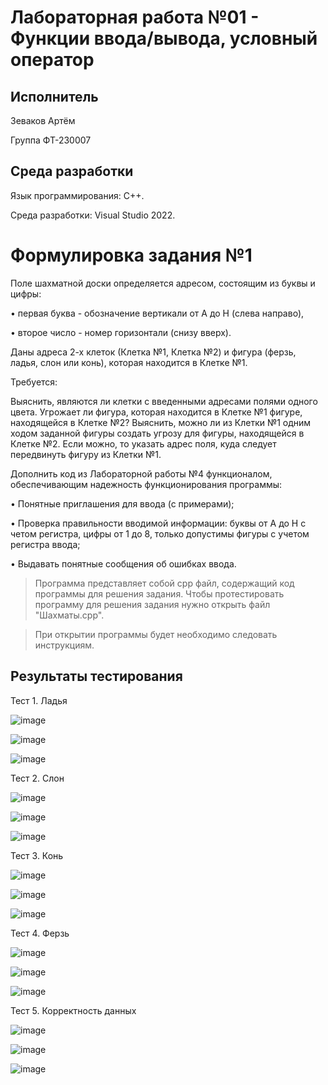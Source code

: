 # Лабораторная работа №01 - Функции ввода/вывода, условный оператор
## Исполнитель
Зеваков Артём

Группа ФТ-230007
## Среда разработки
Язык программирования: С++.

Среда разработки: Visual Studio 2022.
# Формулировка задания №1
Поле шахматной доски определяется адресом, состоящим из буквы и
цифры:

• первая буква - обозначение вертикали от А до Н (слева направо), 

• второе число - номер горизонтали (снизу вверх).

Даны адреса 2-х клеток (Клетка №1, Клетка №2) и фигура (ферзь, ладья, слон или конь), которая находится в Клетке №1.

Требуется:

Выяснить, являются ли клетки с введенными адресами полями одного цвета.
Угрожает ли фигура, которая находится в Клетке №1 фигуре, находящейся в Клетке №2?
Выяснить, можно ли из Клетки №1 одним ходом заданной фигуры создать угрозу для фигуры, находящейся в Клетке №2. Если можно, то указать адрес поля, куда следует передвинуть фигуру из Клетки №1.

Дополнить код из Лабораторной работы №4 функционалом, обеспечивающим надежность функционирования программы:

• Понятные приглашения для ввода (с примерами);

• Проверка правильности вводимой информации: буквы от A до Н с четом регистра, цифры от 1 до 8, только допустимы фигуры с учетом регистра ввода;

• Выдавать понятные сообщения об ошибках ввода.


> Программа представляет собой cpp файл, содержащий код программы для решения задания. Чтобы протестировать программу для решения задания нужно открыть файл "Шахматы.cpp".

> При открытии программы будет необходимо следовать инструкциям. 

## Результаты тестирования
Тест 1. Ладья

![image](https://github.com/user-attachments/assets/6890e26d-8bfb-4867-b5ed-3fda7aeb4b0a)

![image](https://github.com/user-attachments/assets/2a158840-8df5-45fd-bd4c-44edaf1f86ff)

![image](https://github.com/user-attachments/assets/10c1ab39-24df-4d52-95cc-7a01c4c7b9b9)

Тест 2. Слон

![image](https://github.com/user-attachments/assets/323c2bf8-e1b7-4c30-9aaf-c7a891317720)

![image](https://github.com/user-attachments/assets/cf60139b-8324-423c-8ce6-656539cc128f)

![image](https://github.com/user-attachments/assets/5db139d8-df66-45ec-839c-b599a25ca11c)

Тест 3. Конь

![image](https://github.com/user-attachments/assets/e1a5c1fe-5ce3-4bb2-959e-8a53a38f13c5)

![image](https://github.com/user-attachments/assets/4621b34c-94c1-4795-9bec-7ec31f3b6a99)

![image](https://github.com/user-attachments/assets/cf5e404e-38bb-4633-8493-1f9a79fd2d80)

Тест 4. Ферзь

![image](https://github.com/user-attachments/assets/f418ed19-2753-42fb-8e63-5f961ab224f0)

![image](https://github.com/user-attachments/assets/df235517-3998-4be4-8814-404875c2dea0)

![image](https://github.com/user-attachments/assets/1efa9ce3-b9c2-4c92-8f7a-ed1121120d8e)

Тест 5. Корректность данных

![image](https://github.com/user-attachments/assets/72d1a8df-3c3d-412d-85b9-cb5f5b28bd5b)

![image](https://github.com/user-attachments/assets/7ed93f3f-d48f-4aa3-aade-0f149491a725)

![image](https://github.com/user-attachments/assets/c6cecb9b-5092-4b4d-8663-c979af0fc57f)
